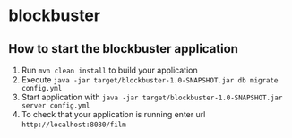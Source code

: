 # blockbuster

How to start the blockbuster application
---

1. Run `mvn clean install` to build your application
2. Execute `java -jar target/blockbuster-1.0-SNAPSHOT.jar db migrate config.yml`
3. Start application with `java -jar target/blockbuster-1.0-SNAPSHOT.jar server config.yml`
4. To check that your application is running enter url `http://localhost:8080/film`
